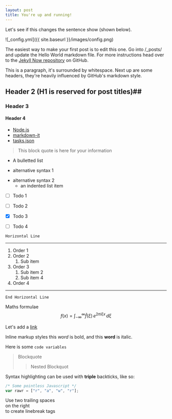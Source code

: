 ```yaml
---
layout: post
title: You're up and running!
---
```


Let's see if this changes the sentence show (shown below).

![_config.yml]({{ site.baseurl }}/images/config.png)

The easiest way to make your first post is to edit this one. Go into /_posts/ and update the Hello World markdown file. For more instructions head over to the [Jekyll Now repository](https://github.com/barryclark/jekyll-now) on GitHub.

This is a paragraph, it's surrounded by whitespace. Next up are some headers, they're heavily influenced by GitHub's markdown style.

## Header 2 (H1 is reserved for post titles)##

### Header 3

#### Header 4

* [Node.js](https://nodejs.org)
* [markdown-it](https://www.npmjs.com/package/markdown-it)
* [tasks.json](/docs/editor/tasks)

> This block quote is here for your information

* A bulletted list
- alternative syntax 1
+ alternative syntax 2
  - an indented list item

- [ ] Todo 1
- [ ] Todo 2
- [x] Todo 3
- [ ] Todo 4


`Horizontal Line`

----

1. Order 1
2. Order 2
   1. Sub item
3. Order 3
   1. Sub item 2
   2. Sub item 4
4. Order 4

****

`End Horizontal Line`

Maths formulae
$$
f(x) = \int_{-\infty}^{\infty}
      \hat f(\xi)\,e^{2 \pi i \xi x}
      \,d\xi
$$

Let's add a [link](http://www.google.com) 

Inline markup styles this _word_ is bold, and this **word** is italic.

Here is some `code variables`

> Blockquote
>> Nested Blockquot

Syntax highlighting can be used with **triple** backticks, like so:

```javascript
/* Some pointless Javascript */
var rawr = ["r", "a", "w", "r"];
```

Use two trailing spaces  
on the right  
to create linebreak tags  